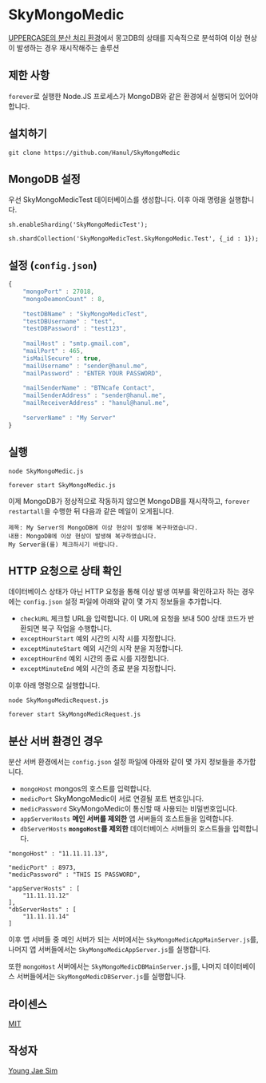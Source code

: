 # SkyMongoMedic
[UPPERCASE의 분산 처리 환경](https://github.com/Hanul/UPPERCASE/blob/master/DOC/GUIDE/CLUSTERING.md)에서 몽고DB의 상태를 지속적으로 분석하여 이상 현상이 발생하는 경우 재시작해주는 솔루션

## 제한 사항
`forever`로 실행한 Node.JS 프로세스가 MongoDB와 같은 환경에서 실행되어 있어야 합니다.

## 설치하기
```
git clone https://github.com/Hanul/SkyMongoMedic
```

## MongoDB 설정
우선 SkyMongoMedicTest 데이터베이스를 생성합니다. 이후 아래 명령을 실행합니다.

```
sh.enableSharding('SkyMongoMedicTest');

sh.shardCollection('SkyMongoMedicTest.SkyMongoMedic.Test', {_id : 1});
```

## 설정 (`config.json`)
```javascript
{
	"mongoPort" : 27018,
	"mongoDeamonCount" : 8,
	
	"testDBName" : "SkyMongoMedicTest",
	"testDBUsername" : "test",
	"testDBPassword" : "test123",
	
	"mailHost" : "smtp.gmail.com",
	"mailPort" : 465,
	"isMailSecure" : true,
	"mailUsername" : "sender@hanul.me",
	"mailPassword" : "ENTER YOUR PASSWORD",
	
	"mailSenderName" : "BTNcafe Contact",
	"mailSenderAddress" : "sender@hanul.me",
	"mailReceiverAddress" : "hanul@hanul.me",
	
	"serverName" : "My Server"
}
```

## 실행
```
node SkyMongoMedic.js
```
```
forever start SkyMongoMedic.js
```

이제 MongoDB가 정상적으로 작동하지 않으면 MongoDB를 재시작하고, `forever restartall`을 수행한 뒤 다음과 같은 메일이 오게됩니다.

```
제목: My Server의 MongoDB에 이상 현상이 발생해 복구하였습니다.
내용: MongoDB에 이상 현상이 발생해 복구하였습니다.
My Server을(를) 체크하시기 바랍니다.
```

## HTTP 요청으로 상태 확인
데이터베이스 상태가 아닌 HTTP 요청을 통해 이상 발생 여부를 확인하고자 하는 경우에는  `config.json` 설정 파일에 아래와 같이 몇 가지 정보들을 추가합니다.

- `checkURL` 체크할 URL을 입력합니다. 이 URL에 요청을 보내 500 상태 코드가 반환되면 복구 작업을 수행합니다.
- `exceptHourStart` 예외 시간의 시작 시를 지정합니다.
- `exceptMinuteStart` 예외 시간의 시작 분을 지정합니다. 
- `exceptHourEnd` 예외 시간의 종료 시를 지정합니다.
- `exceptMinuteEnd` 예외 시간의 종료 분을 지정합니다.

이후 아래 명령으로 실행합니다.
```
node SkyMongoMedicRequest.js
```
```
forever start SkyMongoMedicRequest.js
```

## 분산 서버 환경인 경우
분산 서버 환경에서는 `config.json` 설정 파일에 아래와 같이 몇 가지 정보들을 추가합니다.

- `mongoHost` mongos의 호스트를 입력합니다.
- `medicPort` SkyMongoMedic이 서로 연결될 포트 번호입니다.
- `medicPassword` SkyMongoMedic이 통신할 때 사용되는 비밀번호입니다.
- `appServerHosts` **메인 서버를 제외한** 앱 서버들의 호스트들을 입력합니다.
- `dbServerHosts` **`mongoHost`를 제외한** 데이터베이스 서버들의 호스트들을 입력합니다.

```
"mongoHost" : "11.11.11.13",

"medicPort" : 8973,
"medicPassword" : "THIS IS PASSWORD",

"appServerHosts" : [
	"11.11.11.12"
],
"dbServerHosts" : [
	"11.11.11.14"
]
```

이후 앱 서버들 중 메인 서버가 되는 서버에서는 `SkyMongoMedicAppMainServer.js`를, 나머지 앱 서버들에서는 `SkyMongoMedicAppServer.js`를 실행합니다.

또한 `mongoHost` 서버에서는 `SkyMongoMedicDBMainServer.js`를, 나머지 데이터베이스 서버들에서는 `SkyMongoMedicDBServer.js`를 실행합니다.

## 라이센스
[MIT](LICENSE)

## 작성자
[Young Jae Sim](https://github.com/Hanul)